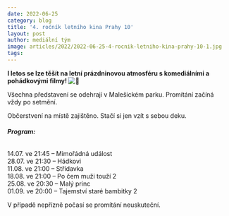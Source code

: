 ```yaml
---
date: 2022-06-25
category: blog
title: '4. ročník letního kina Prahy 10'
layout: post
author: mediální tým
image: articles/2022/2022-06-25-4-rocnik-letniho-kina-prahy-10-1.jpg
tags:
---
```


**I letos se lze těšít na letní prázdninovou atmosféru s komediálními a pohádkovými filmy!  ![🙂](https://s.w.org/images/core/emoji/11.2.0/svg/1f642.svg)** 

Všechna představení se odehrají v Malešickém parku. Promítání začíná vždy po setmění.

Občerstvení na místě zajištěno. Stačí si jen vzít s sebou deku.

###### **Program:**

14.07. ve 21:45 – Mimořádná událost  
28.07. ve 21:30 – Hádkovi  
11.08. ve 21:00 – Střídavka  
18.08. ve 21:00 – Po čem muži touží 2  
25.08. ve 20:30 – Malý princ  
01.09. ve 20:00 – Tajemství staré bambitky 2

V případě nepřízně počasí se promítání neuskuteční.
